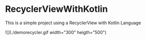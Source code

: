 # RecyclerViewWithKotlin
This is a simple project using a RecyclerView with Kotlin Language

![](./demorecycler.gif width="300" heigth="500")
